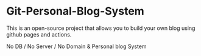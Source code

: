 # Git-Personal-Blog-System
This is an open-source project that allows you to build your own blog using github pages and actions.

No DB / No Server / No Domain & Personal blog System
